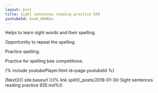 ```yaml
---
layout: post
title: Sight sentences reading practice 589
youtubeId: 4zuK_HKW6Ac
---
```

 
 
Helps to learn sight words and their spelling.

Opportunitiy to repeat the spelling. 

Practice spelling. 
 
Practice for spelling bee competitions. 
 
{% include youtubePlayer.html id=page.youtubeId %}
 
 

[Next]({{ site.baseurl }}{% link  split1/_posts/2016-01-30-Sight sentences reading practice 935.md%})
 
